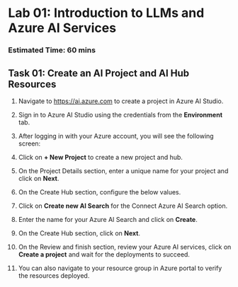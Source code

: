 # Lab 01: Introduction to LLMs and Azure AI Services
### Estimated Time: 60 mins

## Task 01: Create an AI Project and AI Hub Resources

1. Navigate to https://ai.azure.com to create a project in Azure AI Studio.

1. Sign in to Azure AI Studio using the credentials from the **Environment** tab.

1. After logging in with your Azure account, you will see the following screen:

1. Click on **+ New Project** to create a new project and hub.

1. On the Project Details section, enter a unique name for your project and click on **Next**.

1. On the Create Hub section, configure the below values.

1. Click on **Create new AI Search** for the Connect Azure AI Search option.

1. Enter the name for your Azure AI Search and click on **Create**.

1. On the Create Hub section, click on **Next**.

1. On the Review and finish section, review your Azure AI services, click on **Create a project** and wait for the deployments to succeed.

1. You can also navigate to your resource group in Azure portal to verify the resources deployed.


